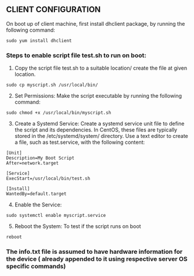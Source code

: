 ## CLIENT CONFIGURATION

On boot up of client machine, first install dhclient package, by running the following command:
```
sudo yum install dhclient
```
### Steps to enable script file test.sh to run on boot:

1. Copy the script file test.sh to a suitable location/ create the file at given location.
```
sudo cp myscript.sh /usr/local/bin/
```

2. Set Permissions: Make the script executable by running the following command:
```
sudo chmod +x /usr/local/bin/myscript.sh
```

3. Create a Systemd Service: Create a systemd service unit file to define the script and its dependencies. In CentOS, these files are typically stored in the /etc/systemd/system/ directory. Use a text editor to create a file, such as test.service, with the following content:
```
[Unit]
Description=My Boot Script
After=network.target

[Service]
ExecStart=/usr/local/bin/test.sh

[Install]
WantedBy=default.target
```

4. Enable the Service:
```
sudo systemctl enable myscript.service
```

5. Reboot the System: To test if the script runs on boot
```
reboot
```

### The info.txt file is assumed to have hardware information for the device ( already appended to it using respective server OS specific commands)
